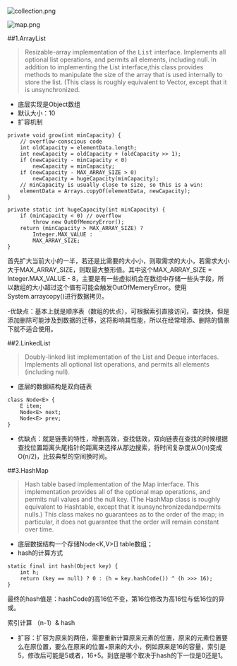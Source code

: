 ![collection.png](http://upload-images.jianshu.io/upload_images/3631399-e677d55ed3cdf036.png?imageMogr2/auto-orient/strip%7CimageView2/2/w/1240)

![map.png](http://upload-images.jianshu.io/upload_images/3631399-e436e5797306140a.png?imageMogr2/auto-orient/strip%7CimageView2/2/w/1240)

##1.ArrayList
>Resizable-array implementation of the <tt>List</tt> interface.  Implements all optional list operations, and permits all elements, including null.  In addition to implementing the List interface,this class provides methods to manipulate the size of the array that is used internally to store the list.  (This class is roughly equivalent to Vector, except that it is unsynchronized.

- 底层实现是Object数组
- 默认大小：10
- 扩容机制

```
private void grow(int minCapacity) {
    // overflow-conscious code
    int oldCapacity = elementData.length;
    int newCapacity = oldCapacity + (oldCapacity >> 1);
    if (newCapacity - minCapacity < 0)
        newCapacity = minCapacity;
    if (newCapacity - MAX_ARRAY_SIZE > 0)
        newCapacity = hugeCapacity(minCapacity);
    // minCapacity is usually close to size, so this is a win:
    elementData = Arrays.copyOf(elementData, newCapacity);
}

private static int hugeCapacity(int minCapacity) {
    if (minCapacity < 0) // overflow
        throw new OutOfMemoryError();
    return (minCapacity > MAX_ARRAY_SIZE) ?
        Integer.MAX_VALUE :
        MAX_ARRAY_SIZE;
}
```  
首先扩大当前大小的一半，若还是比需要的大小小，则取需求的大小，若需求大小大于MAX_ARRAY_SIZE，则取最大整形值。其中这个MAX_ARRAY_SIZE = Integer.MAX_VALUE - 8，主要是有一些虚拟机会在数组中存储一些头字段，所以数组的大小超过这个值有可能会触发OutOfMemeryError。使用System.arraycopy()进行数据拷贝。

-优缺点：基本上就是顺序表（数组的优点），可根据索引直接访问，查找快，但是添加删除可能涉及到数据的迁移，这将影响其性能，所以在经常增添、删除的情景下就不适合使用。

##2.LinkedList

>Doubly-linked list implementation of the List and Deque interfaces. Implements all optional list operations, and permits all elements (including null).

- 底层的数据结构是双向链表
```
class Node<E> {
    E item;
    Node<E> next;
    Node<E> prev;
}
```
- 优缺点：就是链表的特性，增删高效，查找低效，双向链表在查找的时候根据查找位置距离头尾指针的距离来选择从那边搜索，将时间复杂度从O(n)变成O(n/2)，比较典型的空间换时间。

##3.HashMap

>Hash table based implementation of the Map interface. This implementation provides all of the optional map operations, and permits null values and the null key. (The HashMap class is roughly equivalent to Hashtable, except that it isunsynchronizedandpermits nulls.) This class makes no guarantees as to the order of the map; in particular, it does not guarantee that the order will remain constant over time.

- 底层数据结构一个存储Node<K,V>[] table数组；
- hash的计算方式

```
static final int hash(Object key) {
    int h;
    return (key == null) ? 0 : (h = key.hashCode()) ^ (h >>> 16);
}
```
最终的hash值是：hashCode的高16位不变，第16位修改为高16位与低16位的异或。


索引计算
（n-1）& hash

- 扩容：扩容为原来的两倍，需要重新计算原来元素的位置，原来的元素位置要么在原位置，要么在原来的位置+原来的大小，例如原来是16的容量，索引是5，修改后可能是5或者，16+5。到底是哪个取决于hash的下一位是0还是1。




